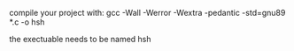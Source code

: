 compile your project with: gcc -Wall -Werror -Wextra -pedantic -std=gnu89 *.c -o hsh

the exectuable needs to be named hsh
